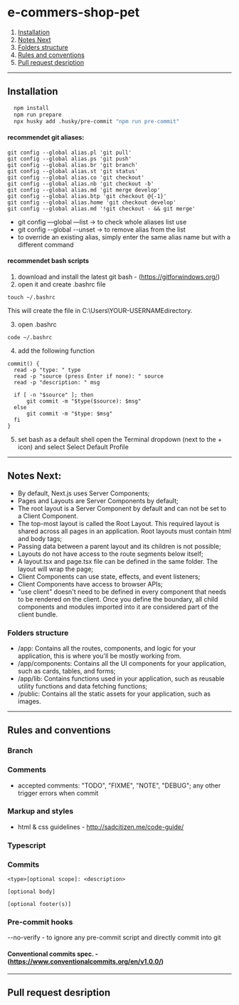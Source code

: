 # e-commers-shop-pet

1. [Installation](#installation)
2. [Notes Next](#notes-next)
3. [Folders structure](#folders-structure)
4. [Rules and conventions](#rules-and-conventions)
5. [Pull request desription](#pull-request-description)

---

## Installation

```bash
  npm install
  npm run prepare
  npx husky add .husky/pre-commit "npm run pre-commit"
```

#### recommendet git aliases:

```
git config --global alias.pl 'git pull'
git config --global alias.ps 'git push'
git config --global alias.br 'git branch'
git config --global alias.st 'git status'
git config --global alias.co 'git checkout'
git config --global alias.nb 'git checkout -b'
git config --global alias.md 'git merge develop'
git config --global alias.btp 'git checkout @{-1}'
git config --global alias.home 'git checkout develop'
git config --global alias.md '!git checkout - && git merge'

```

- git config —global —list -> to check whole aliases list use
- git config --global --unset -> to remove alias from the list
- to override an existing alias, simply enter the same alias name but with a different command

#### recommendet bash scripts

1. download and install the latest git bash - (https://gitforwindows.org/)
2. open it and create .bashrc file

```
touch ~/.bashrc

```

This will create the file in C:\Users\YOUR-USERNAMEdirectory.

3. open .bashrc

```
code ~/.bashrc

```

4. add the following function

```
commit() {
  read -p "type: " type
  read -p "source (press Enter if none): " source
  read -p "description: " msg

  if [ -n "$source" ]; then
      git commit -m "$type($source): $msg"
  else
      git commit -m "$type: $msg"
  fi
}

```

5. set bash as a default shell
   open the Terminal dropdown (next to the + icon) and select Select Default Profile

---

## Notes Next:

- By default, Next.js uses Server Components;
- Pages and Layouts are Server Components by default;
- The root layout is a Server Component by default and can not be set to a Client Component.
- The top-most layout is called the Root Layout. This required layout is shared across all pages in an
  application. Root layouts must contain html and body tags;
- Passing data between a parent layout and its children is not possible;
- Layouts do not have access to the route segments below itself;
- A layout.tsx and page.tsx file can be defined in the same folder. The layout will wrap the page;
- Client Components can use state, effects, and event listeners;
- Client Components have access to browser APIs;
- "use client" doesn't need to be defined in every component that needs to be rendered on the client. Once you
  define the boundary, all child components and modules imported into it are considered part of the client bundle.

### Folders structure

- /app: Contains all the routes, components, and logic for your application, this is where you'll be mostly
  working from.
- /app/components: Contains all the UI components for your application, such as cards, tables, and forms;
- /app/lib: Contains functions used in your application, such as reusable utility functions and data fetching
  functions;
- /public: Contains all the static assets for your application, such as images.

---

## Rules and conventions

### Branch

### Comments

- accepted comments: "TODO", "FIXME", "NOTE", "DEBUG";
  any other trigger errors when commit

### Markup and styles

- html & css guidelines - http://sadcitizen.me/code-guide/

### Typescript

### Commits

```
<type>[optional scope]: <description>

[optional body]

[optional footer(s)]

```

### Pre-commit hooks

--no-verify - to ignore any pre-commit script and directly commit into git

#### Conventional commits spec. - (https://www.conventionalcommits.org/en/v1.0.0/)

---

## Pull request desription
